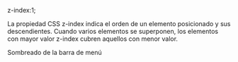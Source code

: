 z-index:1;

La propiedad CSS z-index indica el orden de un elemento posicionado y sus descendientes. Cuando varios elementos se superponen, los elementos con mayor valor z-index cubren aquellos con menor valor.

Sombreado de la barra de menú